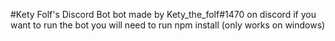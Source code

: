 #Kety Folf's Discord Bot
bot made by Kety_the_folf#1470 on discord
if you want to run the bot you will need to run npm install (only works on windows)

